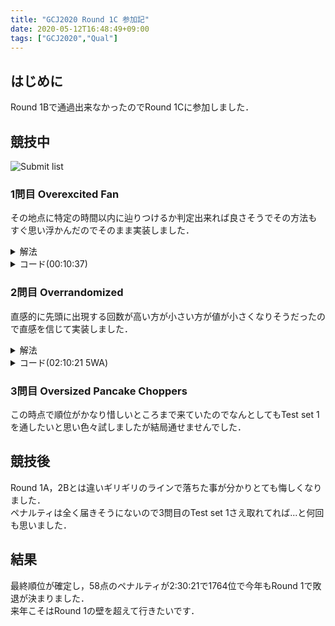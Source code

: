 ```yaml
---
title: "GCJ2020 Round 1C 参加記"
date: 2020-05-12T16:48:49+09:00
tags: ["GCJ2020","Qual"]
---
```

## はじめに

Round 1Bで通過出来なかったのでRound 1Cに参加しました．  

## 競技中

![Submit list](submitlist.jpg)

### 1問目 Overexcited Fan

その地点に特定の時間以内に辿りつけるか判定出来れば良さそうでその方法もすぐ思い浮かんだのでそのまま実装しました．  

<details><summary>解法</summary>
移動する度にその点のX,Y座標の和が経過時間以下かどうか確認し，小さければその時点で到達可能で到達可能な点が無ければ不可能です．  
</details>

<details><summary>コード(00:10:37)</summary>

| ID   | Verdict   | Score |
| ---- | --------- | ----- |
| 1    | AC        | 4/4   |
| 2    | AC        | 6/6   |
| 3    | AC        | 12/12 |

```cpp
#include <bits/stdc++.h>
using namespace std;
using i64 = long long;
#define endl "\n"

int main()
{
  int T;
  cin >> T;
  for (i64 _ = 1; _ <= T; _++)
  {
    i64 X, Y;
    string S;
    cin >> X >> Y >> S;
    for (i64 i = 0; i < S.size(); i++)
    {
      if (S[i] == 'N')
        Y++;
      else if (S[i] == 'S')
        Y--;
      else if (S[i] == 'W')
        X--;
      else
        X++;
      if (abs(X) + abs(Y) <= i + 1)
      {
        cout << "Case #" << _ << ": " << i + 1 << endl;
        goto fin;
      }
    }
    cout << "Case #" << _ << ": "
         << "IMPOSSIBLE" << endl;
  fin:;
  }
  return 0;
}
```

</details>

### 2問目 Overrandomized

直感的に先頭に出現する回数が高い方が小さい方が値が小さくなりそうだったので直感を信じて実装しました．  

<details><summary>解法</summary>
先頭での出現回数から1~9の値を確定し，最後に使われてないのが0に確定します．  
</details>

<details><summary>コード(02:10:21 5WA)</summary>

| ID   | Verdict   | Score |
| ---- | --------- | ----- |
| 1    | AC        | 9/9   |
| 2    | AC        | 10/10 |
| 3    | AC        | 17/17 |

```cpp
#include <bits/stdc++.h>
using namespace std;
using i64 = long long;
#define endl "\n"

int main()
{
  int T;
  cin >> T;
  for (i64 _ = 1; _ <= T; _++)
  {
    i64 U;
    cin >> U;
    vector<vector<char>> res(10);
    set<char> tt;
    map<char, i64> s3;
    for (i64 i = 0; i < 10000; i++)
    {
      string M, R;
      cin >> M >> R;
      for (char j : R)
        tt.insert(j);
      s3[R[0]]++;
    }
    string ans;
    set<char> use;
    vector<pair<i64, char>> list;
    for (pair<char, i64> i : s3)
    {
      list.push_back({i.second, i.first});
      use.insert(i.first);
    }
    sort(list.rbegin(), list.rend());
    for (pair<i64, char> i : list)
      ans += i.second;
    for (char j : tt)
      if (use.count(j) == 0)
      {
        ans = j + ans;
        break;
      }
    cout << "Case #" << _ << ": " << ans << endl;
  }
  return 0;
}
```

</details>

### 3問目 Oversized Pancake Choppers

この時点で順位がかなり惜しいところまで来ていたのでなんとしてもTest set 1を通したいと思い色々試しましたが結局通せませんでした．  

## 競技後

Round 1A，2Bとは違いギリギリのラインで落ちた事が分かりとても悔しくなりました．  
ペナルティは全く届きそうにないので3問目のTest set 1さえ取れてれば...と何回も思いました．  

## 結果

最終順位が確定し，58点のペナルティが2:30:21で1764位で今年もRound 1で敗退が決まりました．  
来年こそはRound 1の壁を超えて行きたいです．  
